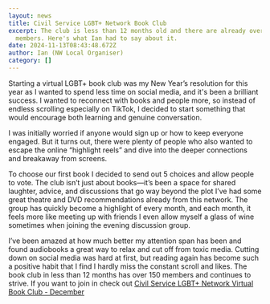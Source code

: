 ```yaml
---
layout: news
title: Civil Service LGBT+ Network Book Club
excerpt: The club is less than 12 months old and there are already over 150
  members. Here's what Ian had to say about it.
date: 2024-11-13T08:43:48.672Z
author: Ian (NW Local Organiser)
category: []
---
```

Starting a virtual LGBT+ book club was my New Year’s resolution for this year as I wanted to spend less time on social media, and it's been a brilliant success. I wanted to reconnect with books and people more, so instead of endless scrolling especially on TikTok, I decided to start something that would encourage both learning and genuine conversation.

I was initially worried if anyone would sign up or how to keep everyone engaged. But it turns out, there were plenty of people who also wanted to escape the online “highlight reels” and dive into the deeper connections and breakaway from screens.

To choose our first book I decided to send out 5 choices and allow people to vote. The club isn’t just about books—it’s been a space for shared laughter, advice, and discussions that go way beyond the plot I’ve had some great theatre and DVD recommendations already from this network. The group has quickly become a highlight of every month, and each month, it feels more like meeting up with friends I even allow myself a glass of wine sometimes when joining the evening discussion group.

I’ve been amazed at how much better my attention span has been and found audiobooks a great way to relax and cut off from toxic media. Cutting down on social media was hard at first, but reading again has become such a positive habit that I find I hardly miss the constant scroll and likes. The book club in less than 12 months has over 150 members and continues to strive. If you want to join in check out [Civil Service LGBT+ Network Virtual Book Club - December](https://eur03.safelinks.protection.outlook.com/?url=https%3A%2F%2Fwww.civilservice.lgbt%2Fevent%2F2024-10-22-civil-service-lgbt-network-virtual-book-club-december%2F&data=05%7C02%7Cross.starkie%40hmrc.gov.uk%7Cd5088737ecbb49dec9cc08dd03bb7eca%7Cac52f73cfd1a4a9a8e7a4a248f3139e1%7C0%7C0%7C638670826070242259%7CUnknown%7CTWFpbGZsb3d8eyJFbXB0eU1hcGkiOnRydWUsIlYiOiIwLjAuMDAwMCIsIlAiOiJXaW4zMiIsIkFOIjoiTWFpbCIsIldUIjoyfQ%3D%3D%7C0%7C%7C%7C&sdata=6MSLtMUT118sBnTchDrnKVJ%2BItZxz3BRPqTQ4Xg6MAc%3D&reserved=0 "https\://www.civilservice.lgbt/event/2024-10-22-civil-service-lgbt-network-virtual-book-club-december/")